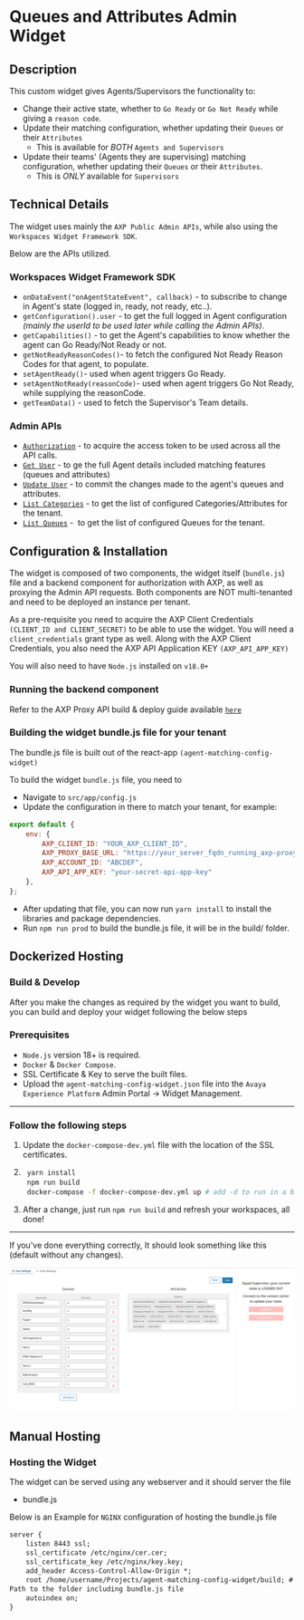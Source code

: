 # Queues and Attributes Admin Widget


## Description


This custom widget gives Agents/Supervisors the functionality to:
- Change their active state, whether to `Go Ready` or `Go Not Ready` while giving a `reason code`.
- Update their matching configuration, whether updating their `Queues` or their `Attributes`
    - This is available for _BOTH_ `Agents and Supervisors`
- Update their teams' (Agents they are supervising) matching configuration, whether updating their `Queues` or their `Attributes`.
    - This is _ONLY_ available for `Supervisors`


## Technical Details


The widget uses mainly the `AXP Public Admin APIs`, while also using the `Workspaces Widget Framework SDK`.


Below are the APIs utilized.
### Workspaces Widget Framework SDK


- ```onDataEvent("onAgentStateEvent", callback)``` - to subscribe to change in Agent's state (logged in, ready, not ready, etc..).
- ```getConfiguration().user``` - to get the full logged in Agent configuration _(mainly the userId to be used later while calling the Admin APIs)_.
- ```getCapabilities()``` - to get the Agent's capabilities to know whether the agent can Go Ready/Not Ready or not.
- ```getNotReadyReasonCodes()```- to fetch the configured Not Ready Reason Codes for that agent, to populate.
- ```setAgentReady()```- used when agent triggers Go Ready.
- ```setAgentNotReady(reasonCode)```- used when agent triggers Go Not Ready, while supplying the reasonCode.
- ```getTeamData()``` - used to fetch the Supervisor's Team details.


### Admin APIs


- [```Authorization```](https://developers.avayacloud.com/onecloud-ccaas/docs/how-to-authenticate-with-ccaas-apis#client-credentials-grant) - to acquire the access token to be used across all the API calls.
- [```Get User```](https://developers.avayacloud.com/onecloud-ccaas/reference/getuser) - to ge the full Agent details included matching features (queues and attributes)
- [```Update User```](https://developers.avayacloud.com/onecloud-ccaas/reference/updateuser) - to commit the changes made to the agent's queues and attributes.
- [```List Categories```](https://developers.avayacloud.com/onecloud-ccaas/reference/listcategories) - to get the list of configured Categories/Attributes for the tenant.
- [```List Queues```](https://developers.avayacloud.com/onecloud-ccaas/reference/listqueues) -  to get the list of configured Queues for the tenant.


## Configuration & Installation


The widget is composed of two components, the widget itself (`bundle.js`) file and a backend component for authorization with AXP, as well as proxying the Admin API requests. Both components are NOT multi-tenanted and need to be deployed an instance per tenant.


As a pre-requisite you need to acquire the AXP Client Credentials `(CLIENT_ID and CLIENT_SECRET)` to be able to use the widget. You will need a `client_credentials` grant type as well.
Along with the AXP Client Credentials, you also need the AXP API Application KEY `(AXP_API_APP_KEY)`


You will also need to have `Node.js` installed on `v18.0+`


### Running the backend component


Refer to the AXP Proxy API build & deploy guide available [```here```](https://github.com/AvayaExperiencePlatform/axp-api-proxy)


### Building the widget bundle.js file for your tenant


The bundle.js file is built out of the react-app `(agent-matching-config-widget)`


To build the widget `bundle.js` file, you need to
- Navigate to `src/app/config.js`
- Update the configuration in there to match your tenant, for example:

```js
export default {
    env: {
        AXP_CLIENT_ID: "YOUR_AXP_CLIENT_ID",
        AXP_PROXY_BASE_URL: "https://your_server_fqdn_running_axp-proxy-api:3001",
        AXP_ACCOUNT_ID: "ABCDEF",
        AXP_API_APP_KEY: "your-secret-api-app-key"
    },
};
```
- After updating that file, you can now run `yarn install` to install the libraries and package dependencies.
- Run `npm run prod` to build the bundle.js file, it will be in the build/ folder.


## Dockerized Hosting

### Build & Develop
After you make the changes as required by the widget you want to build, you can build and deploy your widget following the below steps

### Prerequisites
- `Node.js` version 18+ is required.
- `Docker` & `Docker Compose`.
- SSL Certificate & Key to serve the built files.
- Upload the `agent-matching-config-widget.json`  file into the `Avaya Experience Platform` Admin Portal -> Widget Management.

---
### Follow the following steps
1. Update the `docker-compose-dev.yml` file with the location of the SSL certificates.
2. ```sh
    yarn install
    npm run build
    docker-compose -f docker-compose-dev.yml up # add -d to run in a background process
    ```
3. After a change, just run ```npm run build``` and refresh your workspaces, all done!
---

If you've done everything correctly, It should look something like this (default without any changes).

![Widget Demo](./public/screenshot.png)


## Manual Hosting

### Hosting the Widget

The widget can be served using any webserver and it should server the file
- bundle.js

Below is an Example for `NGINX` configuration of hosting the bundle.js file


```nginx
server {
    listen 8443 ssl;
    ssl_certificate /etc/nginx/cer.cer;
    ssl_certificate_key /etc/nginx/key.key;
    add_header Access-Control-Allow-Origin *;
    root /home/username/Projects/agent-matching-config-widget/build; # Path to the folder including bundle.js file
    autoindex on;
}
```
